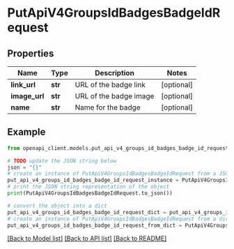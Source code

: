 # PutApiV4GroupsIdBadgesBadgeIdRequest


## Properties

Name | Type | Description | Notes
------------ | ------------- | ------------- | -------------
**link_url** | **str** | URL of the badge link | [optional] 
**image_url** | **str** | URL of the badge image | [optional] 
**name** | **str** | Name for the badge | [optional] 

## Example

```python
from openapi_client.models.put_api_v4_groups_id_badges_badge_id_request import PutApiV4GroupsIdBadgesBadgeIdRequest

# TODO update the JSON string below
json = "{}"
# create an instance of PutApiV4GroupsIdBadgesBadgeIdRequest from a JSON string
put_api_v4_groups_id_badges_badge_id_request_instance = PutApiV4GroupsIdBadgesBadgeIdRequest.from_json(json)
# print the JSON string representation of the object
print(PutApiV4GroupsIdBadgesBadgeIdRequest.to_json())

# convert the object into a dict
put_api_v4_groups_id_badges_badge_id_request_dict = put_api_v4_groups_id_badges_badge_id_request_instance.to_dict()
# create an instance of PutApiV4GroupsIdBadgesBadgeIdRequest from a dict
put_api_v4_groups_id_badges_badge_id_request_from_dict = PutApiV4GroupsIdBadgesBadgeIdRequest.from_dict(put_api_v4_groups_id_badges_badge_id_request_dict)
```
[[Back to Model list]](../README.md#documentation-for-models) [[Back to API list]](../README.md#documentation-for-api-endpoints) [[Back to README]](../README.md)


